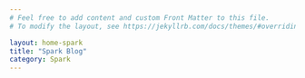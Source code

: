 ```yaml
---
# Feel free to add content and custom Front Matter to this file.
# To modify the layout, see https://jekyllrb.com/docs/themes/#overriding-theme-defaults

layout: home-spark
title: "Spark Blog"
category: Spark
---
```

